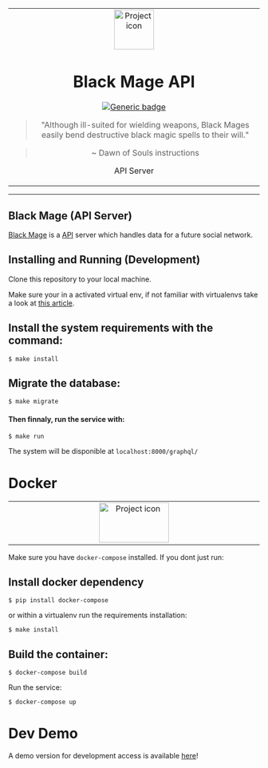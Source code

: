 <table align="center"><tr><td align="center" width="9999">
<img src="https://thumbs.gfycat.com/IdioticRepulsiveBorer-size_restricted.gif" align="center" width="80" height="80" alt="Project icon">

# Black Mage API

[![Generic badge](https://img.shields.io/badge/docs-yellow.svg)](https://gitlab.com/civil-cultural/black-mage/wikis/home)

> "Although ill-suited for wielding weapons, Black Mages easily bend destructive black magic spells to their will."

> ~ Dawn of Souls instructions

API Server
</td></tr></table>

<hr />

## Black Mage (API Server)


[Black Mage](https://finalfantasy.fandom.com/wiki/Black_Mage_(Final_Fantasy)) is a [API](https://en.wikipedia.org/wiki/Application_programming_interface) server which handles data for a future social network.


## Installing and Running (Development)

Clone this repository to your local machine.

Make sure your in a activated virtual env, if not familiar with virtualenvs take a look
at [this article](https://docs.python-guide.org/dev/virtualenvs/).

## Install the system requirements with the command:

```
$ make install
```

## Migrate the database:

```
$ make migrate
```

#### Then finnaly, run the service with:

```
$ make run
```

The system will be disponible at `localhost:8000/graphql/`

# Docker



 <table align="center"><tr><td align="center" width="9999">

<img src="https://maraaverick.rbind.io/banners/nyan_docker_whale_gfycat.gif" align="center" width="140" height="80" alt="Project icon">


</td></tr></table>

Make sure you have `docker-compose` installed. If you dont just run:

## Install docker dependency

```
$ pip install docker-compose
```

or within a virtualenv run the requirements installation:

```
$ make install
```

## Build the container:

```
$ docker-compose build
```

Run the service:

```
$ docker-compose up
```


# Dev Demo

A demo version for development access is available [here](https://black-mage-devel--brunolcarli.repl.co/graphql/)!

